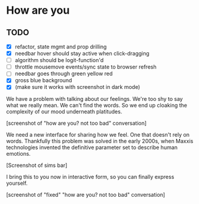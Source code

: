 # How are you

## TODO

- [x] refactor, state mgmt and prop drilling
- [x] needbar hover should stay active when click-dragging
- [ ] algorithm should be logit-function'd
- [ ] throttle mousemove events/sync state to browser refresh
- [ ] needbar goes through green yellow red
- [x] gross blue background
- [x] (make sure it works with screenshot in dark mode)

We have a problem with talking about our feelings. We're too shy to say what we really mean. We can't find the words. So we end up cloaking the complexity of our mood underneath platitudes.

[screenshot of "how are you? not too bad" conversation]

We need a new interface for sharing how we feel. One that doesn't rely on words. Thankfully this problem was solved in the early 2000s, when Maxxis technologies invented the definitive parameter set to describe human emotions.

[Screenshot of sims bar]

I bring this to you now in interactive form, so you can finally express yourself.

[screenshot of "fixed" "how are you? not too bad" conversation]
